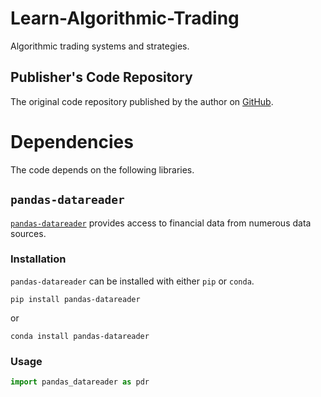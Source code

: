 # Learn-Algorithmic-Trading
Algorithmic trading systems and strategies.

## Publisher's Code Repository
The original code repository published by the author on [GitHub](https://github.com/PacktPublishing/Learn-Algorithmic-Trading).

# Dependencies
The code depends on the following libraries.

## `pandas-datareader`
[`pandas-datareader`](https://pydata.github.io/pandas-datareader/) provides 
access to financial data from numerous data sources.

### Installation
`pandas-datareader` can be installed with either `pip` or `conda`.

`pip install pandas-datareader`

or

`conda install pandas-datareader`

### Usage

```python
import pandas_datareader as pdr
```
